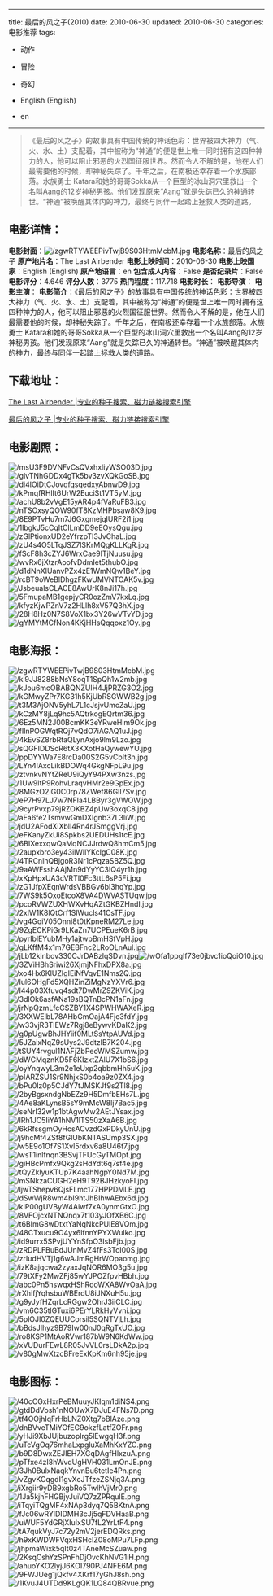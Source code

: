 
---
title: 最后的风之子(2010)
date: 2010-06-30
updated: 2010-06-30
categories: 电影推荐
tags:
- 动作
- 冒险
- 奇幻

- English (English)
- en
---


> 《最后的风之子》的故事具有中国传统的神话色彩：世界被四大神力（气、火、水、土）支配着，其中被称为“神通”的便是世上唯一同时拥有这四种神力的人，他可以阻止邪恶的火烈国征服世界。然而令人不解的是，他在人们最需要他的时候，却神秘失踪了。千年之后，在南极还幸存着一个水族部落。水族勇士 Katara和她的哥哥Sokka从一个巨型的冰山洞穴里救出一个名叫Aang的12岁神秘男孩。他们发现原来“Aang”就是失踪已久的神通转世。“神通”被唤醒其体内的神力，最终与同伴一起踏上拯救人类的道路。

## **电影详情**：

**电影封面**：<img src="https://image.tmdb.org/t/p/w200/zgwRTYWEEPivTwjB9S03HtmMcbM.jpg" alt="/zgwRTYWEEPivTwjB9S03HtmMcbM.jpg" title="/zgwRTYWEEPivTwjB9S03HtmMcbM.jpg">
**电影名称**：最后的风之子
**原产地片名**：The Last Airbender
**电影上映时间**：2010-06-30
**电影上映国家**：English (English)
**原产地语言**：en
**包含成人内容**：False
**是否纪录片**：False
**电影评分**：4.646
**评分人数**：3775
**热门程度**：117.718
**电影时长**：
**电影导演**：
**电影主演**：
**电影简介**：《最后的风之子》的故事具有中国传统的神话色彩：世界被四大神力（气、火、水、土）支配着，其中被称为“神通”的便是世上唯一同时拥有这四种神力的人，他可以阻止邪恶的火烈国征服世界。然而令人不解的是，他在人们最需要他的时候，却神秘失踪了。千年之后，在南极还幸存着一个水族部落。水族勇士 Katara和她的哥哥Sokka从一个巨型的冰山洞穴里救出一个名叫Aang的12岁神秘男孩。他们发现原来“Aang”就是失踪已久的神通转世。“神通”被唤醒其体内的神力，最终与同伴一起踏上拯救人类的道路。

## **下载地址**：
[The Last Airbender |专业的种子搜索、磁力链接搜索引擎](https://movie.amd794.com:2083/?search=The%20Last%20Airbender&ordering=&mode=match_phrase&page_size=10&page=1)

[最后的风之子 |专业的种子搜索、磁力链接搜索引擎](https://movie.amd794.com:2083/?search=%E6%9C%80%E5%90%8E%E7%9A%84%E9%A3%8E%E4%B9%8B%E5%AD%90&ordering=&mode=match_phrase&page_size=10&page=1)
 

## **电影剧照**：
<img src="https://image.tmdb.org/t/p/original/msU3F9DVNFvCsQVxhxliyWSO03D.jpg" alt="/msU3F9DVNFvCsQVxhxliyWSO03D.jpg" title="/msU3F9DVNFvCsQVxhxliyWSO03D.jpg"><img src="https://image.tmdb.org/t/p/original/glvTNhGDDx4gTk5bv3zvXQkGoSB.jpg" alt="/glvTNhGDDx4gTk5bv3zvXQkGoSB.jpg" title="/glvTNhGDDx4gTk5bv3zvXQkGoSB.jpg"><img src="https://image.tmdb.org/t/p/original/di4lOiDtCJovqfqsqedxyAbnwD9.jpg" alt="/di4lOiDtCJovqfqsqedxyAbnwD9.jpg" title="/di4lOiDtCJovqfqsqedxyAbnwD9.jpg"><img src="https://image.tmdb.org/t/p/original/kPmqfRHlIt6UrW2EuciSt1VT5yM.jpg" alt="/kPmqfRHlIt6UrW2EuciSt1VT5yM.jpg" title="/kPmqfRHlIt6UrW2EuciSt1VT5yM.jpg"><img src="https://image.tmdb.org/t/p/original/achU8b2vVgE15yAR4p4fVaRuFB3.jpg" alt="/achU8b2vVgE15yAR4p4fVaRuFB3.jpg" title="/achU8b2vVgE15yAR4p4fVaRuFB3.jpg"><img src="https://image.tmdb.org/t/p/original/nTSOxsyQOW90fT8KzMHPbsaw8K9.jpg" alt="/nTSOxsyQOW90fT8KzMHPbsaw8K9.jpg" title="/nTSOxsyQOW90fT8KzMHPbsaw8K9.jpg"><img src="https://image.tmdb.org/t/p/original/8E9PTvHu7m7J6GxgmejqIURF2i1.jpg" alt="/8E9PTvHu7m7J6GxgmejqIURF2i1.jpg" title="/8E9PTvHu7m7J6GxgmejqIURF2i1.jpg"><img src="https://image.tmdb.org/t/p/original/1lbgkJ5cCqItClLmDD9eEOysQgu.jpg" alt="/1lbgkJ5cCqItClLmDD9eEOysQgu.jpg" title="/1lbgkJ5cCqItClLmDD9eEOysQgu.jpg"><img src="https://image.tmdb.org/t/p/original/zGlPtionxUD2eYfrzpTI3JvChaL.jpg" alt="/zGlPtionxUD2eYfrzpTI3JvChaL.jpg" title="/zGlPtionxUD2eYfrzpTI3JvChaL.jpg"><img src="https://image.tmdb.org/t/p/original/zU4s4O5LTqJSZ7lSKrMQgKLLKgR.jpg" alt="/zU4s4O5LTqJSZ7lSKrMQgKLLKgR.jpg" title="/zU4s4O5LTqJSZ7lSKrMQgKLLKgR.jpg"><img src="https://image.tmdb.org/t/p/original/fScF8h3cZYJ6WrxCae9ITjNuusu.jpg" alt="/fScF8h3cZYJ6WrxCae9ITjNuusu.jpg" title="/fScF8h3cZYJ6WrxCae9ITjNuusu.jpg"><img src="https://image.tmdb.org/t/p/original/wvRx6jXtzrAoofvDdmIet5thubO.jpg" alt="/wvRx6jXtzrAoofvDdmIet5thubO.jpg" title="/wvRx6jXtzrAoofvDdmIet5thubO.jpg"><img src="https://image.tmdb.org/t/p/original/d1dNnXIUanvPZx4zE1WmNQw1BeY.jpg" alt="/d1dNnXIUanvPZx4zE1WmNQw1BeY.jpg" title="/d1dNnXIUanvPZx4zE1WmNQw1BeY.jpg"><img src="https://image.tmdb.org/t/p/original/rcBT9oWeBlDhgzFKwUMVNTOAK5v.jpg" alt="/rcBT9oWeBlDhgzFKwUMVNTOAK5v.jpg" title="/rcBT9oWeBlDhgzFKwUMVNTOAK5v.jpg"><img src="https://image.tmdb.org/t/p/original/JsbeualsCLACE8AwUrK8nJi17h.jpg" alt="/JsbeualsCLACE8AwUrK8nJi17h.jpg" title="/JsbeualsCLACE8AwUrK8nJi17h.jpg"><img src="https://image.tmdb.org/t/p/original/5FmupaMB1gepjyCR0ozZmV7kxLq.jpg" alt="/5FmupaMB1gepjyCR0ozZmV7kxLq.jpg" title="/5FmupaMB1gepjyCR0ozZmV7kxLq.jpg"><img src="https://image.tmdb.org/t/p/original/kfyzKjwPZnV7z2HLlh8xV57Q3hX.jpg" alt="/kfyzKjwPZnV7z2HLlh8xV57Q3hX.jpg" title="/kfyzKjwPZnV7z2HLlh8xV57Q3hX.jpg"><img src="https://image.tmdb.org/t/p/original/28H8Hz0N7S8VoX1bx3Y26wVTvYD.jpg" alt="/28H8Hz0N7S8VoX1bx3Y26wVTvYD.jpg" title="/28H8Hz0N7S8VoX1bx3Y26wVTvYD.jpg"><img src="https://image.tmdb.org/t/p/original/gYMYtMCfNon4KKjHHsQqqoxz1Oy.jpg" alt="/gYMYtMCfNon4KKjHHsQqqoxz1Oy.jpg" title="/gYMYtMCfNon4KKjHHsQqqoxz1Oy.jpg">

## **电影海报**：
<img src="https://image.tmdb.org/t/p/original/zgwRTYWEEPivTwjB9S03HtmMcbM.jpg" alt="/zgwRTYWEEPivTwjB9S03HtmMcbM.jpg" title="/zgwRTYWEEPivTwjB9S03HtmMcbM.jpg"><img src="https://image.tmdb.org/t/p/original/kl9JJ8288bNsY8oqT1SpQh1w2mb.jpg" alt="/kl9JJ8288bNsY8oqT1SpQh1w2mb.jpg" title="/kl9JJ8288bNsY8oqT1SpQh1w2mb.jpg"><img src="https://image.tmdb.org/t/p/original/kJou6mcOBABQNZUlH4JjPRZG3O2.jpg" alt="/kJou6mcOBABQNZUlH4JjPRZG3O2.jpg" title="/kJou6mcOBABQNZUlH4JjPRZG3O2.jpg"><img src="https://image.tmdb.org/t/p/original/kGMwyZPr7KG31h5KjUbRSGWWB2g.jpg" alt="/kGMwyZPr7KG31h5KjUbRSGWWB2g.jpg" title="/kGMwyZPr7KG31h5KjUbRSGWWB2g.jpg"><img src="https://image.tmdb.org/t/p/original/t3M3AjONV5yhL7L1cJsjvUmcZaU.jpg" alt="/t3M3AjONV5yhL7L1cJsjvUmcZaU.jpg" title="/t3M3AjONV5yhL7L1cJsjvUmcZaU.jpg"><img src="https://image.tmdb.org/t/p/original/kCzMY8jLq9hc5AQtrkogEQrtm36.jpg" alt="/kCzMY8jLq9hc5AQtrkogEQrtm36.jpg" title="/kCzMY8jLq9hc5AQtrkogEQrtm36.jpg"><img src="https://image.tmdb.org/t/p/original/6Ez5MN2J00BcmKK3eYRweHlm9Ok.jpg" alt="/6Ez5MN2J00BcmKK3eYRweHlm9Ok.jpg" title="/6Ez5MN2J00BcmKK3eYRweHlm9Ok.jpg"><img src="https://image.tmdb.org/t/p/original/fIlnPOGWqtRQj7vQdO7iAGAQ1uJ.jpg" alt="/fIlnPOGWqtRQj7vQdO7iAGAQ1uJ.jpg" title="/fIlnPOGWqtRQj7vQdO7iAGAQ1uJ.jpg"><img src="https://image.tmdb.org/t/p/original/4kEvSZ8rbRtaQLynAxjo9lm9Lzo.jpg" alt="/4kEvSZ8rbRtaQLynAxjo9lm9Lzo.jpg" title="/4kEvSZ8rbRtaQLynAxjo9lm9Lzo.jpg"><img src="https://image.tmdb.org/t/p/original/sQGFIDDScR6tX3KXotHaQywewYU.jpg" alt="/sQGFIDDScR6tX3KXotHaQywewYU.jpg" title="/sQGFIDDScR6tX3KXotHaQywewYU.jpg"><img src="https://image.tmdb.org/t/p/original/ppDYYWa7E8rcDa00S2G5vCbIt3h.jpg" alt="/ppDYYWa7E8rcDa00S2G5vCbIt3h.jpg" title="/ppDYYWa7E8rcDa00S2G5vCbIt3h.jpg"><img src="https://image.tmdb.org/t/p/original/LYn4lAxcLikBDOWq4GkgNFpL9u.jpg" alt="/LYn4lAxcLikBDOWq4GkgNFpL9u.jpg" title="/LYn4lAxcLikBDOWq4GkgNFpL9u.jpg"><img src="https://image.tmdb.org/t/p/original/ztvnkvNYtZReU9iQyY94PXw3nzs.jpg" alt="/ztvnkvNYtZReU9iQyY94PXw3nzs.jpg" title="/ztvnkvNYtZReU9iQyY94PXw3nzs.jpg"><img src="https://image.tmdb.org/t/p/original/1Uw9ltP9RohvLraqvHMr2e9GpEx.jpg" alt="/1Uw9ltP9RohvLraqvHMr2e9GpEx.jpg" title="/1Uw9ltP9RohvLraqvHMr2e9GpEx.jpg"><img src="https://image.tmdb.org/t/p/original/8MGzO2IG0C0rp78ZWef86GIl7Sv.jpg" alt="/8MGzO2IG0C0rp78ZWef86GIl7Sv.jpg" title="/8MGzO2IG0C0rp78ZWef86GIl7Sv.jpg"><img src="https://image.tmdb.org/t/p/original/eP7H97LJ7w7NFla4LBByr3gVWOW.jpg" alt="/eP7H97LJ7w7NFla4LBByr3gVWOW.jpg" title="/eP7H97LJ7w7NFla4LBByr3gVWOW.jpg"><img src="https://image.tmdb.org/t/p/original/9cyrPvxp79jRZOKBZ4pUw3oxqC8.jpg" alt="/9cyrPvxp79jRZOKBZ4pUw3oxqC8.jpg" title="/9cyrPvxp79jRZOKBZ4pUw3oxqC8.jpg"><img src="https://image.tmdb.org/t/p/original/aEa6fe2TsmvwGmDXIgnb37L3liW.jpg" alt="/aEa6fe2TsmvwGmDXIgnb37L3liW.jpg" title="/aEa6fe2TsmvwGmDXIgnb37L3liW.jpg"><img src="https://image.tmdb.org/t/p/original/jdU2AFodXiXblI4Rn4rJSmggVrj.jpg" alt="/jdU2AFodXiXblI4Rn4rJSmggVrj.jpg" title="/jdU2AFodXiXblI4Rn4rJSmggVrj.jpg"><img src="https://image.tmdb.org/t/p/original/eFKanyZkUi8Spkbs2UEDUHs1tcE.jpg" alt="/eFKanyZkUi8Spkbs2UEDUHs1tcE.jpg" title="/eFKanyZkUi8Spkbs2UEDUHs1tcE.jpg"><img src="https://image.tmdb.org/t/p/original/6BIXexxqwQaMqNCJJrdwQ8hmCm5.jpg" alt="/6BIXexxqwQaMqNCJJrdwQ8hmCm5.jpg" title="/6BIXexxqwQaMqNCJJrdwQ8hmCm5.jpg"><img src="https://image.tmdb.org/t/p/original/2aupxbro3ey43ilWllYKcIgC08K.jpg" alt="/2aupxbro3ey43ilWllYKcIgC08K.jpg" title="/2aupxbro3ey43ilWllYKcIgC08K.jpg"><img src="https://image.tmdb.org/t/p/original/4TRCnlhQBjgoR3Nr1cPqzaSBZ5Q.jpg" alt="/4TRCnlhQBjgoR3Nr1cPqzaSBZ5Q.jpg" title="/4TRCnlhQBjgoR3Nr1cPqzaSBZ5Q.jpg"><img src="https://image.tmdb.org/t/p/original/9aAWFsshAAjMn9dYyYC3IQ4yr1h.jpg" alt="/9aAWFsshAAjMn9dYyYC3IQ4yr1h.jpg" title="/9aAWFsshAAjMn9dYyYC3IQ4yr1h.jpg"><img src="https://image.tmdb.org/t/p/original/xKpHpxUA3cVRTI0Fc3ttL6sP5Fi.jpg" alt="/xKpHpxUA3cVRTI0Fc3ttL6sP5Fi.jpg" title="/xKpHpxUA3cVRTI0Fc3ttL6sP5Fi.jpg"><img src="https://image.tmdb.org/t/p/original/zG1JfpXEqnWrdsVBBGv6bI3hqYp.jpg" alt="/zG1JfpXEqnWrdsVBBGv6bI3hqYp.jpg" title="/zG1JfpXEqnWrdsVBBGv6bI3hqYp.jpg"><img src="https://image.tmdb.org/t/p/original/7WS9k5OxoEtcoX8VA4DWVASTUqw.jpg" alt="/7WS9k5OxoEtcoX8VA4DWVASTUqw.jpg" title="/7WS9k5OxoEtcoX8VA4DWVASTUqw.jpg"><img src="https://image.tmdb.org/t/p/original/pcoRVWZUXHWXvHqAZtGKBZHndI.jpg" alt="/pcoRVWZUXHWXvHqAZtGKBZHndI.jpg" title="/pcoRVWZUXHWXvHqAZtGKBZHndI.jpg"><img src="https://image.tmdb.org/t/p/original/2xlW1K8lQtCrf1SlWucls41CsTF.jpg" alt="/2xlW1K8lQtCrf1SlWucls41CsTF.jpg" title="/2xlW1K8lQtCrf1SlWucls41CsTF.jpg"><img src="https://image.tmdb.org/t/p/original/vg4GqiV05Onni8t0tKpneRM27Le.jpg" alt="/vg4GqiV05Onni8t0tKpneRM27Le.jpg" title="/vg4GqiV05Onni8t0tKpneRM27Le.jpg"><img src="https://image.tmdb.org/t/p/original/9ZgECKPiGr9LKaZn7UCPEueK6rB.jpg" alt="/9ZgECKPiGr9LKaZn7UCPEueK6rB.jpg" title="/9ZgECKPiGr9LKaZn7UCPEueK6rB.jpg"><img src="https://image.tmdb.org/t/p/original/pyrIblEYubMHy1ajtwpBmHSfVpH.jpg" alt="/pyrIblEYubMHy1ajtwpBmHSfVpH.jpg" title="/pyrIblEYubMHy1ajtwpBmHSfVpH.jpg"><img src="https://image.tmdb.org/t/p/original/gLKffM4x1m7GEBFnc2LRoOLnAul.jpg" alt="/gLKffM4x1m7GEBFnc2LRoOLnAul.jpg" title="/gLKffM4x1m7GEBFnc2LRoOLnAul.jpg"><img src="https://image.tmdb.org/t/p/original/jLb12kinbov330CJrDABzlqSDvn.jpg" alt="/jLb12kinbov330CJrDABzlqSDvn.jpg" title="/jLb12kinbov330CJrDABzlqSDvn.jpg"><img src="https://image.tmdb.org/t/p/original/wOfa1ppgIf73e0jbvc1ioQoiO10.jpg" alt="/wOfa1ppgIf73e0jbvc1ioQoiO10.jpg" title="/wOfa1ppgIf73e0jbvc1ioQoiO10.jpg"><img src="https://image.tmdb.org/t/p/original/3ZViHBhSriwi26XjmjNFhxDPX8a.jpg" alt="/3ZViHBhSriwi26XjmjNFhxDPX8a.jpg" title="/3ZViHBhSriwi26XjmjNFhxDPX8a.jpg"><img src="https://image.tmdb.org/t/p/original/xo4Hx6KlUZIgIEiNfVqvE1Nms2Q.jpg" alt="/xo4Hx6KlUZIgIEiNfVqvE1Nms2Q.jpg" title="/xo4Hx6KlUZIgIEiNfVqvE1Nms2Q.jpg"><img src="https://image.tmdb.org/t/p/original/lul6OHgFd5XQHZinZiMgNzYXVr6.jpg" alt="/lul6OHgFd5XQHZinZiMgNzYXVr6.jpg" title="/lul6OHgFd5XQHZinZiMgNzYXVr6.jpg"><img src="https://image.tmdb.org/t/p/original/l44p03Xfuvq4sdt7DwMrZ9ZKViK.jpg" alt="/l44p03Xfuvq4sdt7DwMrZ9ZKViK.jpg" title="/l44p03Xfuvq4sdt7DwMrZ9ZKViK.jpg"><img src="https://image.tmdb.org/t/p/original/3dlOk6asfANa19sBQTnBcPN1aFn.jpg" alt="/3dlOk6asfANa19sBQTnBcPN1aFn.jpg" title="/3dlOk6asfANa19sBQTnBcPN1aFn.jpg"><img src="https://image.tmdb.org/t/p/original/jrNpQzmLfcCSZBY1X4SPWHWAXeR.jpg" alt="/jrNpQzmLfcCSZBY1X4SPWHWAXeR.jpg" title="/jrNpQzmLfcCSZBY1X4SPWHWAXeR.jpg"><img src="https://image.tmdb.org/t/p/original/3XXWElbL78AHbGmOajA4Fje3fdY.jpg" alt="/3XXWElbL78AHbGmOajA4Fje3fdY.jpg" title="/3XXWElbL78AHbGmOajA4Fje3fdY.jpg"><img src="https://image.tmdb.org/t/p/original/w33vjR3TlEWz7Rgj8eBywvKDaK2.jpg" alt="/w33vjR3TlEWz7Rgj8eBywvKDaK2.jpg" title="/w33vjR3TlEWz7Rgj8eBywvKDaK2.jpg"><img src="https://image.tmdb.org/t/p/original/g0pUgwBhJHYiif0MLtSsYtpAUVd.jpg" alt="/g0pUgwBhJHYiif0MLtSsYtpAUVd.jpg" title="/g0pUgwBhJHYiif0MLtSsYtpAUVd.jpg"><img src="https://image.tmdb.org/t/p/original/5JZaixNqZ9sUys2J9dtzIB7K204.jpg" alt="/5JZaixNqZ9sUys2J9dtzIB7K204.jpg" title="/5JZaixNqZ9sUys2J9dtzIB7K204.jpg"><img src="https://image.tmdb.org/t/p/original/tSUY4rvgul1NAFjZbPeoWMSZumw.jpg" alt="/tSUY4rvgul1NAFjZbPeoWMSZumw.jpg" title="/tSUY4rvgul1NAFjZbPeoWMSZumw.jpg"><img src="https://image.tmdb.org/t/p/original/dWCMqznKD5F6KIzxtZAlU7X1bS6.jpg" alt="/dWCMqznKD5F6KIzxtZAlU7X1bS6.jpg" title="/dWCMqznKD5F6KIzxtZAlU7X1bS6.jpg"><img src="https://image.tmdb.org/t/p/original/oyYnqwyL3m2e1eUxp2qbbmHh5uK.jpg" alt="/oyYnqwyL3m2e1eUxp2qbbmHh5uK.jpg" title="/oyYnqwyL3m2e1eUxp2qbbmHh5uK.jpg"><img src="https://image.tmdb.org/t/p/original/pIARZSU1Sr9NhjxS0b4oa9z0ZX4.jpg" alt="/pIARZSU1Sr9NhjxS0b4oa9z0ZX4.jpg" title="/pIARZSU1Sr9NhjxS0b4oa9z0ZX4.jpg"><img src="https://image.tmdb.org/t/p/original/bPu0lz0p5CJdY7tJMSKJf9s2Tl8.jpg" alt="/bPu0lz0p5CJdY7tJMSKJf9s2Tl8.jpg" title="/bPu0lz0p5CJdY7tJMSKJf9s2Tl8.jpg"><img src="https://image.tmdb.org/t/p/original/2byBgsxndgNbEZz9H5DmfbEHs7L.jpg" alt="/2byBgsxndgNbEZz9H5DmfbEHs7L.jpg" title="/2byBgsxndgNbEZz9H5DmfbEHs7L.jpg"><img src="https://image.tmdb.org/t/p/original/4Ae8aKLynsB5sY9mMcW8lj7Bac5.jpg" alt="/4Ae8aKLynsB5sY9mMcW8lj7Bac5.jpg" title="/4Ae8aKLynsB5sY9mMcW8lj7Bac5.jpg"><img src="https://image.tmdb.org/t/p/original/seNrI32w1p1btAgwMw2AEtJYsax.jpg" alt="/seNrI32w1p1btAgwMw2AEtJYsax.jpg" title="/seNrI32w1p1btAgwMw2AEtJYsax.jpg"><img src="https://image.tmdb.org/t/p/original/lRh1JC5IiYA1hNV1lTS50zXaA6B.jpg" alt="/lRh1JC5IiYA1hNV1lTS50zXaA6B.jpg" title="/lRh1JC5IiYA1hNV1lTS50zXaA6B.jpg"><img src="https://image.tmdb.org/t/p/original/6kRfssgmOyHcsACvzdGxPDkyUnU.jpg" alt="/6kRfssgmOyHcsACvzdGxPDkyUnU.jpg" title="/6kRfssgmOyHcsACvzdGxPDkyUnU.jpg"><img src="https://image.tmdb.org/t/p/original/j9hcMf4ZSf8fGlUbKNTASUmp3SX.jpg" alt="/j9hcMf4ZSf8fGlUbKNTASUmp3SX.jpg" title="/j9hcMf4ZSf8fGlUbKNTASUmp3SX.jpg"><img src="https://image.tmdb.org/t/p/original/w5E9o1Of7S1Xvl5rdxv6a8U46t7.jpg" alt="/w5E9o1Of7S1Xvl5rdxv6a8U46t7.jpg" title="/w5E9o1Of7S1Xvl5rdxv6a8U46t7.jpg"><img src="https://image.tmdb.org/t/p/original/wsT1inlfnqn3BSvjTFUcGyTMOpt.jpg" alt="/wsT1inlfnqn3BSvjTFUcGyTMOpt.jpg" title="/wsT1inlfnqn3BSvjTFUcGyTMOpt.jpg"><img src="https://image.tmdb.org/t/p/original/giHBcPmfx9Qkg2sHdYdt6q7sf4e.jpg" alt="/giHBcPmfx9Qkg2sHdYdt6q7sf4e.jpg" title="/giHBcPmfx9Qkg2sHdYdt6q7sf4e.jpg"><img src="https://image.tmdb.org/t/p/original/tQyZklyuKTUp7K4aahNgpY0Nd7M.jpg" alt="/tQyZklyuKTUp7K4aahNgpY0Nd7M.jpg" title="/tQyZklyuKTUp7K4aahNgpY0Nd7M.jpg"><img src="https://image.tmdb.org/t/p/original/mSNkzaCUGH2eH9T92BJHzkyoFl.jpg" alt="/mSNkzaCUGH2eH9T92BJHzkyoFl.jpg" title="/mSNkzaCUGH2eH9T92BJHzkyoFl.jpg"><img src="https://image.tmdb.org/t/p/original/ljwTShepv6QjsFLmc177HPPDMLE.jpg" alt="/ljwTShepv6QjsFLmc177HPPDMLE.jpg" title="/ljwTShepv6QjsFLmc177HPPDMLE.jpg"><img src="https://image.tmdb.org/t/p/original/dSwWjR8wm4bI9htJhBIhwAEbx6d.jpg" alt="/dSwWjR8wm4bI9htJhBIhwAEbx6d.jpg" title="/dSwWjR8wm4bI9htJhBIhwAEbx6d.jpg"><img src="https://image.tmdb.org/t/p/original/kIP00gUVByW4Aiwf7xA0ynmGtxO.jpg" alt="/kIP00gUVByW4Aiwf7xA0ynmGtxO.jpg" title="/kIP00gUVByW4Aiwf7xA0ynmGtxO.jpg"><img src="https://image.tmdb.org/t/p/original/8VFOjcxNTNQnqx7t103yJOfXB6C.jpg" alt="/8VFOjcxNTNQnqx7t103yJOfXB6C.jpg" title="/8VFOjcxNTNQnqx7t103yJOfXB6C.jpg"><img src="https://image.tmdb.org/t/p/original/t6BImG8wDtxtYaNqNkcPUlE8VQm.jpg" alt="/t6BImG8wDtxtYaNqNkcPUlE8VQm.jpg" title="/t6BImG8wDtxtYaNqNkcPUlE8VQm.jpg"><img src="https://image.tmdb.org/t/p/original/48CTxucu9O4yx6lfnnYPYXWulko.jpg" alt="/48CTxucu9O4yx6lfnnYPYXWulko.jpg" title="/48CTxucu9O4yx6lfnnYPYXWulko.jpg"><img src="https://image.tmdb.org/t/p/original/id9urrx5SPvjUYYnSfpO3IsbFjb.jpg" alt="/id9urrx5SPvjUYYnSfpO3IsbFjb.jpg" title="/id9urrx5SPvjUYYnSfpO3IsbFjb.jpg"><img src="https://image.tmdb.org/t/p/original/zRDPLFBuBdJUnMvZ4fFs3TcI00S.jpg" alt="/zRDPLFBuBdJUnMvZ4fFs3TcI00S.jpg" title="/zRDPLFBuBdJUnMvZ4fFs3TcI00S.jpg"><img src="https://image.tmdb.org/t/p/original/zrIudHVTj1g6wAJmRgHrWOpaomg.jpg" alt="/zrIudHVTj1g6wAJmRgHrWOpaomg.jpg" title="/zrIudHVTj1g6wAJmRgHrWOpaomg.jpg"><img src="https://image.tmdb.org/t/p/original/izK8ajqcwa2zyaxJqNOR6MO3g5u.jpg" alt="/izK8ajqcwa2zyaxJqNOR6MO3g5u.jpg" title="/izK8ajqcwa2zyaxJqNOR6MO3g5u.jpg"><img src="https://image.tmdb.org/t/p/original/79tXFy2MwZFj85wYJPOZfpvHBbh.jpg" alt="/79tXFy2MwZFj85wYJPOZfpvHBbh.jpg" title="/79tXFy2MwZFj85wYJPOZfpvHBbh.jpg"><img src="https://image.tmdb.org/t/p/original/abc0Pn5hswqxHShRdoWXA8WvOaA.jpg" alt="/abc0Pn5hswqxHShRdoWXA8WvOaA.jpg" title="/abc0Pn5hswqxHShRdoWXA8WvOaA.jpg"><img src="https://image.tmdb.org/t/p/original/rXhifjYqhsbuWBErdU8iJNXuH5u.jpg" alt="/rXhifjYqhsbuWBErdU8iJNXuH5u.jpg" title="/rXhifjYqhsbuWBErdU8iJNXuH5u.jpg"><img src="https://image.tmdb.org/t/p/original/g9yJyfHZqrLcRGgw2OhrJ3iiCLC.jpg" alt="/g9yJyfHZqrLcRGgw2OhrJ3iiCLC.jpg" title="/g9yJyfHZqrLcRGgw2OhrJ3iiCLC.jpg"><img src="https://image.tmdb.org/t/p/original/vm6C35tlGTuxi6PErYLRkHyVvni.jpg" alt="/vm6C35tlGTuxi6PErYLRkHyVvni.jpg" title="/vm6C35tlGTuxi6PErYLRkHyVvni.jpg"><img src="https://image.tmdb.org/t/p/original/5plOJI0ZQEUUCorsil5SQNTVjLh.jpg" alt="/5plOJI0ZQEUUCorsil5SQNTVjLh.jpg" title="/5plOJI0ZQEUUCorsil5SQNTVjLh.jpg"><img src="https://image.tmdb.org/t/p/original/bBdsJIhyz9B79Iw00nJ0qRgTxUO.jpg" alt="/bBdsJIhyz9B79Iw00nJ0qRgTxUO.jpg" title="/bBdsJIhyz9B79Iw00nJ0qRgTxUO.jpg"><img src="https://image.tmdb.org/t/p/original/ro8KSP1MtAoRVwr187bW9N6KdWw.jpg" alt="/ro8KSP1MtAoRVwr187bW9N6KdWw.jpg" title="/ro8KSP1MtAoRVwr187bW9N6KdWw.jpg"><img src="https://image.tmdb.org/t/p/original/xVUDurFEwL8R05JvVL0rsLDkA2p.jpg" alt="/xVUDurFEwL8R05JvVL0rsLDkA2p.jpg" title="/xVUDurFEwL8R05JvVL0rsLDkA2p.jpg"><img src="https://image.tmdb.org/t/p/original/v80gMwXtzcBFreExKpKm6nh95je.jpg" alt="/v80gMwXtzcBFreExKpKm6nh95je.jpg" title="/v80gMwXtzcBFreExKpKm6nh95je.jpg">

## **电影图标**：
<img src="https://image.tmdb.org/t/p/original/40cCGxHxrPeBMuuyJKIqm1diNS4.png" alt="/40cCGxHxrPeBMuuyJKIqm1diNS4.png" title="/40cCGxHxrPeBMuuyJKIqm1diNS4.png"><img src="https://image.tmdb.org/t/p/original/gtdDdVosh1nNOUwX7DJuE4FNs7D.png" alt="/gtdDdVosh1nNOUwX7DJuE4FNs7D.png" title="/gtdDdVosh1nNOUwX7DJuE4FNs7D.png"><img src="https://image.tmdb.org/t/p/original/tf4OOjhIqFrHbLNZ0Xtg7bBlAze.png" alt="/tf4OOjhIqFrHbLNZ0Xtg7bBlAze.png" title="/tf4OOjhIqFrHbLNZ0Xtg7bBlAze.png"><img src="https://image.tmdb.org/t/p/original/dnBVveTMiYOfEG9okzfLatfZOFr.png" alt="/dnBVveTMiYOfEG9okzfLatfZOFr.png" title="/dnBVveTMiYOfEG9okzfLatfZOFr.png"><img src="https://image.tmdb.org/t/p/original/yHJi9XbJUjbuzopIrg5lEwgqH3f.png" alt="/yHJi9XbJUjbuzopIrg5lEwgqH3f.png" title="/yHJi9XbJUjbuzopIrg5lEwgqH3f.png"><img src="https://image.tmdb.org/t/p/original/uTcVgOq76mhaLxpgluXaMhKxYZC.png" alt="/uTcVgOq76mhaLxpgluXaMhKxYZC.png" title="/uTcVgOq76mhaLxpgluXaMhKxYZC.png"><img src="https://image.tmdb.org/t/p/original/b9D8DwxZEJIEH7XGqDAgfHlxzuA.png" alt="/b9D8DwxZEJIEH7XGqDAgfHlxzuA.png" title="/b9D8DwxZEJIEH7XGqDAgfHlxzuA.png"><img src="https://image.tmdb.org/t/p/original/pTfxe4zI8hWvdUgHVH031LmOnJE.png" alt="/pTfxe4zI8hWvdUgHVH031LmOnJE.png" title="/pTfxe4zI8hWvdUgHVH031LmOnJE.png"><img src="https://image.tmdb.org/t/p/original/3Jh0BulxNaqkYnvnBu6tetIe4Pn.png" alt="/3Jh0BulxNaqkYnvnBu6tetIe4Pn.png" title="/3Jh0BulxNaqkYnvnBu6tetIe4Pn.png"><img src="https://image.tmdb.org/t/p/original/vZgvKCqgdI1gvXcJTfzeZSNjq3A.png" alt="/vZgvKCqgdI1gvXcJTfzeZSNjq3A.png" title="/vZgvKCqgdI1gvXcJTfzeZSNjq3A.png"><img src="https://image.tmdb.org/t/p/original/iXrgiir9yDB9xgbRo5TwlhVjMr0.png" alt="/iXrgiir9yDB9xgbRo5TwlhVjMr0.png" title="/iXrgiir9yDB9xgbRo5TwlhVjMr0.png"><img src="https://image.tmdb.org/t/p/original/1Ja5kjhFHGBjyJuiVQ7zZPRqulE.png" alt="/1Ja5kjhFHGBjyJuiVQ7zZPRqulE.png" title="/1Ja5kjhFHGBjyJuiVQ7zZPRqulE.png"><img src="https://image.tmdb.org/t/p/original/iTqyiTQgMF4xNAp3dyq7Q5BKtnA.png" alt="/iTqyiTQgMF4xNAp3dyq7Q5BKtnA.png" title="/iTqyiTQgMF4xNAp3dyq7Q5BKtnA.png"><img src="https://image.tmdb.org/t/p/original/fJc06wRYlDIDMH3cJj5qFDVHaaB.png" alt="/fJc06wRYlDIDMH3cJj5qFDVHaaB.png" title="/fJc06wRYlDIDMH3cJj5qFDVHaaB.png"><img src="https://image.tmdb.org/t/p/original/uWUF5YdGRjXIuIxSU7fL2YrLtF4.png" alt="/uWUF5YdGRjXIuIxSU7fL2YrLtF4.png" title="/uWUF5YdGRjXIuIxSU7fL2YrLtF4.png"><img src="https://image.tmdb.org/t/p/original/tA7qukVyJ7c72y2mV2jerEDQRks.png" alt="/tA7qukVyJ7c72y2mV2jerEDQRks.png" title="/tA7qukVyJ7c72y2mV2jerEDQRks.png"><img src="https://image.tmdb.org/t/p/original/h9xKWDWFVqxHSHcIZ08oMPu7LFp.png" alt="/h9xKWDWFVqxHSHcIZ08oMPu7LFp.png" title="/h9xKWDWFVqxHSHcIZ08oMPu7LFp.png"><img src="https://image.tmdb.org/t/p/original/jhpmaWixk5qIt0z4TAneMcSZuaw.png" alt="/jhpmaWixk5qIt0z4TAneMcSZuaw.png" title="/jhpmaWixk5qIt0z4TAneMcSZuaw.png"><img src="https://image.tmdb.org/t/p/original/2KsqCshYzSPnFhDjOvcKhNVG1iH.png" alt="/2KsqCshYzSPnFhDjOvcKhNVG1iH.png" title="/2KsqCshYzSPnFhDjOvcKhNVG1iH.png"><img src="https://image.tmdb.org/t/p/original/ahuoYKO2lyjJ6KOI790PJ4NFE6M.png" alt="/ahuoYKO2lyjJ6KOI790PJ4NFE6M.png" title="/ahuoYKO2lyjJ6KOI790PJ4NFE6M.png"><img src="https://image.tmdb.org/t/p/original/9FWJUeg1jQkfv4XKrf17yGhJ8sh.png" alt="/9FWJUeg1jQkfv4XKrf17yGhJ8sh.png" title="/9FWJUeg1jQkfv4XKrf17yGhJ8sh.png"><img src="https://image.tmdb.org/t/p/original/1KvuJ4UTDd9KLgQK1LQ84QBRvue.png" alt="/1KvuJ4UTDd9KLgQK1LQ84QBRvue.png" title="/1KvuJ4UTDd9KLgQK1LQ84QBRvue.png">
